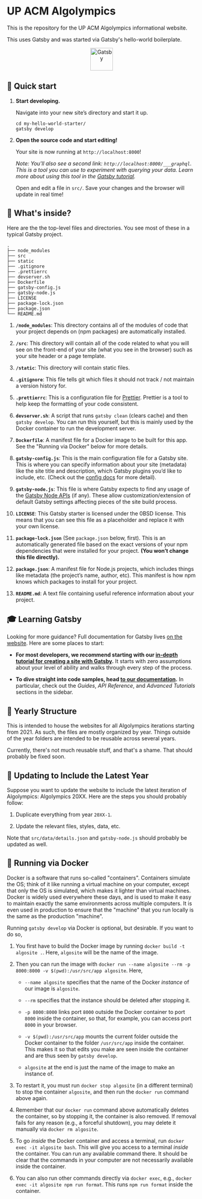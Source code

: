 # UP ACM Algolympics

This is the repository for the UP ACM Algolympics informational website.

This uses Gatsby and was started via Gatsby's hello-world boilerplate.

<p align="center">
  <a href="https://www.gatsbyjs.com">
    <img alt="Gatsby" src="https://www.gatsbyjs.com/Gatsby-Monogram.svg" width="60" />
  </a>
</p>

## 🚀 Quick start

1.  **Start developing.**

    Navigate into your new site’s directory and start it up.

    ```shell
    cd my-hello-world-starter/
    gatsby develop
    ```

1.  **Open the source code and start editing!**

    Your site is now running at `http://localhost:8000`!

    _Note: You'll also see a second link: _`http://localhost:8000/___graphql`_. This is a tool you can use to experiment with querying your data. Learn more about using this tool in the [Gatsby tutorial](https://www.gatsbyjs.com/tutorial/part-five/#introducing-graphiql)._

    Open and edit a file in `src/`. Save your changes and the browser will update in real time!

## 🧐 What's inside?

Here are the the top-level files and directories. You see most of these in a typical Gatsby project.

    .
    ├── node_modules
    ├── src
    ├── static
    ├── .gitignore
    ├── .prettierrc
    ├── devserver.sh
    ├── Dockerfile
    ├── gatsby-config.js
    ├── gatsby-node.js
    ├── LICENSE
    ├── package-lock.json
    ├── package.json
    └── README.md

1.  **`/node_modules`**: This directory contains all of the modules of code that your project depends on (npm packages) are automatically installed.

1.  **`/src`**: This directory will contain all of the code related to what you will see on the front-end of your site (what you see in the browser) such as your site header or a page template.

1.  **`/static`**: This directory will contain static files.

1.  **`.gitignore`**: This file tells git which files it should not track / not maintain a version history for.

1.  **`.prettierrc`**: This is a configuration file for [Prettier](https://prettier.io/). Prettier is a tool to help keep the formatting of your code consistent.

1.  **`devserver.sh`**: A script that runs `gatsby clean` (clears cache) and then `gatsby develop`. You can run this yourself, but this is mainly used by the Docker container to run the development server.

1.  **`Dockerfile`**: A manifest file for a Docker image to be built for this app. See the "Running via Docker" below for more details.

1.  **`gatsby-config.js`**: This is the main configuration file for a Gatsby site. This is where you can specify information about your site (metadata) like the site title and description, which Gatsby plugins you’d like to include, etc. (Check out the [config docs](https://www.gatsbyjs.com/docs/gatsby-config/) for more detail).

1.  **`gatsby-node.js`**: This file is where Gatsby expects to find any usage of the [Gatsby Node APIs](https://www.gatsbyjs.com/docs/node-apis/) (if any). These allow customization/extension of default Gatsby settings affecting pieces of the site build process.

1.  **`LICENSE`**: This Gatsby starter is licensed under the 0BSD license. This means that you can see this file as a placeholder and replace it with your own license.

1.  **`package-lock.json`** (See `package.json` below, first). This is an automatically generated file based on the exact versions of your npm dependencies that were installed for your project. **(You won’t change this file directly).**

1.  **`package.json`**: A manifest file for Node.js projects, which includes things like metadata (the project’s name, author, etc). This manifest is how npm knows which packages to install for your project.

1.  **`README.md`**: A text file containing useful reference information about your project.

## 🎓 Learning Gatsby

Looking for more guidance? Full documentation for Gatsby lives [on the website](https://www.gatsbyjs.com/). Here are some places to start:

- **For most developers, we recommend starting with our [in-depth tutorial for creating a site with Gatsby](https://www.gatsbyjs.com/tutorial/).** It starts with zero assumptions about your level of ability and walks through every step of the process.

- **To dive straight into code samples, head [to our documentation](https://www.gatsbyjs.com/docs/).** In particular, check out the _Guides_, _API Reference_, and _Advanced Tutorials_ sections in the sidebar.

## 🏢 Yearly Structure

This is intended to house the websites for all Algolympics iterations starting from 2021. As such, the files are mostly organized by year. Things outside of the year folders are intended to be reusable across several years.

Currently, there's not much reusable stuff, and that's a shame. That should probably be fixed soon.

## 🎊 Updating to Include the Latest Year

Suppose you want to update the website to include the latest iteration of Algolympics: Algolympics 20XX. Here are the steps you should probably follow:

1. Duplicate everything from year `20XX-1`.

1. Update the relevant files, styles, data, etc.

Note that `src/data/details.json` and `gatsby-node.js` should probably be updated as well.

## 🦆 Running via Docker

Docker is a software that runs so-called "containers". Containers simulate the OS; think of it like running a virtual machine on your computer, except that only the OS is simulated, which makes it lighter than virtual machines. Docker is widely used everywhere these days, and is used to make it easy to maintain exactly the same environments across multiple computers. It is even used in production to ensure that the "machine" that you run locally is the same as the production "machine".

Running `gatsby develop` via Docker is optional, but desirable. If you want to do so,

1. You first have to build the Docker image by running `docker build -t algosite .`. Here, `algosite` will be the name of the image.

2. Then you can run the image with `docker run --name algosite --rm -p 8000:8000 -v $(pwd):/usr/src/app algosite`. Here,

   - `--name algosite` specifies that the name of the Docker _instance_ of our image is `algosite`.

   - `--rm` specifies that the instance should be deleted after stopping it.

   - `-p 8000:8000` links port `8000` outside the Docker container to port `8000` inside the container, so that, for example, you can access port `8000` in your browser.

   - `-v $(pwd):/usr/src/app` mounts the current folder outside the Docker container to the folder `/usr/src/app` inside the container. This makes it so that edits you make are seen inside the container and are thus seen by `gatsby develop`.

   - `algosite` at the end is just the name of the image to make an instance of.

3. To restart it, you must run `docker stop algosite` (in a different terminal) to stop the container `algosite`, and then run the `docker run` command above again.

4. Remember that our `docker run` command above automatically deletes the container, so by stopping it, the container is also removed. If removal fails for any reason (e.g., a forceful shutdown), you may delete it manually via `docker rm algosite`.

5. To go _inside_ the Docker container and access a terminal, run `docker exec -it algosite bash`. This will give you access to a terminal _inside_ the container. You can run any available command there. It should be clear that the commands in your computer are not necessarily available inside the container.

6. You can also run other commands directly via `docker exec`, e.g., `docker exec -it algosite npm run format`. This runs `npm run format` inside the container.
